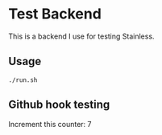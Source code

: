 # Test Backend

This is a backend I use for testing Stainless.

## Usage

```
./run.sh
```

## Github hook testing

Increment this counter: 7
